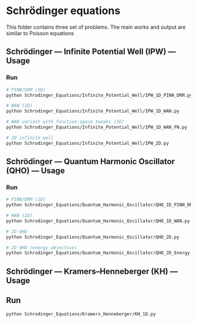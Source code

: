 # Schrödinger equations

This folder contains three set of problems. The main works and output are similar to Poisson equations

## Schrödinger — Infinite Potential Well (IPW) — Usage

### Run
```bash
# PINN/DRM (1D)
python Schrodinger_Equations/Infinite_Potential_Well/IPW_1D_PINN_DRM.py

# WAN (1D)
python Schrodinger_Equations/Infinite_Potential_Well/IPW_1D_WAN.py

# WAN variant with function-space tweaks (1D)
python Schrodinger_Equations/Infinite_Potential_Well/IPW_1D_WAN_FN.py

# 2D infinite well
python Schrodinger_Equations/Infinite_Potential_Well/IPW_2D.py
```

## Schrödinger — Quantum Harmonic Oscillator (QHO) — Usage

### Run
```bash
# PINN/DRM (1D)
python Schrodinger_Equations/Quantum_Harmonic_Oscillator/QHO_1D_PINN_DRM.py

# WAN (1D)
python Schrodinger_Equations/Quantum_Harmonic_Oscillator/QHO_1D_WAN.py

# 2D QHO
python Schrodinger_Equations/Quantum_Harmonic_Oscillator/QHO_2D.py

# 2D QHO (energy objective)
python Schrodinger_Equations/Quantum_Harmonic_Oscillator/QHO_2D_Energy.py
```

## Schrödinger — Kramers–Henneberger (KH) — Usage

## Run
```bash
python Schrodinger_Equations/Kramers_Henneberger/KH_1D.py
```